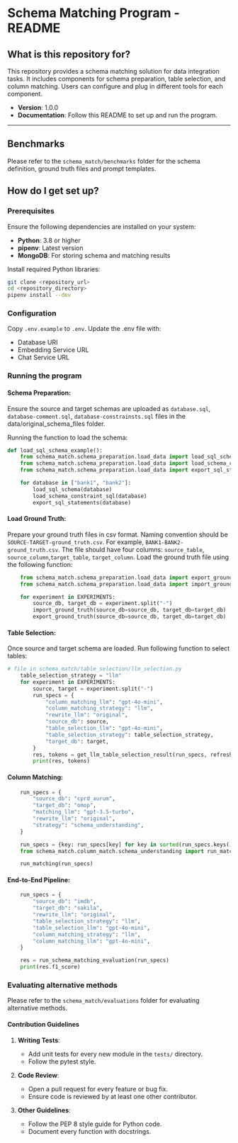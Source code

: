 # Schema Matching Program - README

## What is this repository for?

This repository provides a schema matching solution for data integration tasks. It includes components for schema preparation, table selection, and column matching. Users can configure and plug in different tools for each component.

- **Version**: 1.0.0
- **Documentation**: Follow this README to set up and run the program.

---
## Benchmarks
Please refer to the `schema_match/benchmarks` folder for the schema definition, ground truth files and prompt templates.


## How do I get set up?

### Prerequisites

Ensure the following dependencies are installed on your system:
- **Python**: 3.8 or higher
- **pipenv**: Latest version
- **MongoDB**: For storing schema and matching results

Install required Python libraries:
```bash
git clone <repository_url>
cd <repository_directory>
pipenv install --dev
```
### Configuration

Copy `.env.example` to `.env`. Update the .env file with:
- Database URI
- Embedding Service URL
- Chat Service URL

### Running the program
####	Schema Preparation:
Ensure the source and target schemas are uploaded as `database.sql`, `database-comment.sql`, `database-constrainsts.sql` files in the data/original_schema_files folder.

Running the function to load the schema:

```python
def load_sql_schema_example():
    from schema_match.schema_preparation.load_data import load_sql_schema
    from schema_match.schema_preparation.load_data import load_schema_constraint_sql
    from schema_match.schema_preparation.load_data import export_sql_statements

    for database in ["bank1", "bank2"]:
        load_sql_schema(database)
        load_schema_constraint_sql(database)
        export_sql_statements(database)
```

#### Load Ground Truth:
Prepare your ground truth files in csv format. Naming convention should be `SOURCE-TARGET-ground_truth.csv`. For example, `BANK1-BANK2-ground_truth.csv`. The file should have four columns: `source_table`, `source_column`,`target_table`,  `target_column`.
Load the ground truth file using the following function:
```python
    from schema_match.schema_preparation.load_data import export_ground_truth
    from schema_match.schema_preparation.load_data import import_ground_truth

    for experiment in EXPERIMENTS:
        source_db, target_db = experiment.split("-")
        import_ground_truth(source_db=source_db, target_db=target_db)
        export_ground_truth(source_db=source_db, target_db=target_db)
```
#### Table Selection:

Once source and target schema are loaded. Run following function to select tables:
```python
# file in schema_match/table_selection/llm_selection.py
    table_selection_strategy = "llm"
    for experiment in EXPERIMENTS:
        source, target = experiment.split("-")
        run_specs = {
            "column_matching_llm": "gpt-4o-mini",
            "column_matching_strategy": "llm",
            "rewrite_llm": "original",
            "source_db": source,
            "table_selection_llm": "gpt-4o-mini",
            "table_selection_strategy": table_selection_strategy,
            "target_db": target,
        }
        res, tokens = get_llm_table_selection_result(run_specs, refresh_existing_result=False)
        print(res, tokens)
```


#### Column Matching:
```python
    run_specs = {
        "source_db": "cprd_aurum",
        "target_db": "omop",
        "matching_llm": "gpt-3.5-turbo",
        "rewrite_llm": "original",
        "strategy": "schema_understanding",
    }

    run_specs = {key: run_specs[key] for key in sorted(run_specs.keys())}
    from schema_match.column_match.schema_understanding import run_matching

    run_matching(run_specs)
```

#### End-to-End Pipeline:

```python
    run_specs = {
        "source_db": "imdb",
        "target_db": "sakila",
        "rewrite_llm": "original",
        "table_selection_strategy": "llm",
        "table_selection_llm": "gpt-4o-mini",
        "column_matching_strategy": "llm",
        "column_matching_llm": "gpt-4o-mini",
    }

    res = run_schema_matching_evaluation(run_specs)
    print(res.f1_score)
```

### Evaluating alternative methods
Please refer to the `schema_match/evaluations` folder for evaluating alternative methods.

#### Contribution Guidelines

1. **Writing Tests**:
   - Add unit tests for every new module in the `tests/` directory.
   - Follow the pytest style.

2. **Code Review**:
   - Open a pull request for every feature or bug fix.
   - Ensure code is reviewed by at least one other contributor.

3. **Other Guidelines**:
   - Follow the PEP 8 style guide for Python code.
   - Document every function with docstrings.
